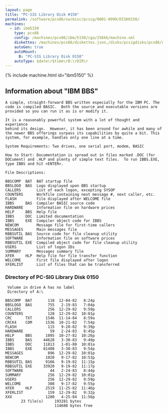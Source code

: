 ```yaml
---
layout: page
title: "PC-SIG Library Disk #150"
permalink: /software/pcx86/sw/misc/pcsig/0001-0999/DISK0150/
machines:
  - id: ibm5150
    type: pcx86
    config: /machines/pcx86/ibm/5150/cga/256kb/machine.xml
    diskettes: /machines/pcx86/diskettes.json,/disks/pcsigdisks/pcx86/diskettes.json
    autoGen: true
    autoMount:
      B: "PC-SIG Library Disk 0150"
    autoType: $date\r$time\rB:\rDIR\r
---
```


{% include machine.html id="ibm5150" %}

## Information about "IBM BBS"

    A simple, straight-forward BBS written especially for the IBM PC. The
    code is compiled BASIC.  Both the source and executable versions are
    provided so you can run it as is or modify it.
    
    It is a reasonably powerful system with a lot of thought and experience
    behind its design.  However, it has been around for awhile and many of
    the newer BBS offerings surpass its capabilities by quite a bit. This
    system, for example, handles only one line at a time.
    
    System Requirements: Two drives, one serial port, modem, BASIC
    
    How to Start: Documentation is spread out in files marked .DOC (for
    DOCument) and .HLP and plenty of simple text files.  To run IBBS.EXE,
    type IBBS and hit <ENTER>.
    
    File Descriptions:
    
    BBSCOMP  BAT  BAT startup file
    BBSLOGO  BAS  Logo displayed upon BBS startup
    CALLERS       List of each logon, excepting SYSOP
    COUNTERS      Workfile containing next message #, next caller, etc.
    FLASH         File displayed after WELCOME file
    IBBS     BAS  Compiler BASIC source code
    HARDWARE      Information file on hardware prices
    HELP     BBS  Help file
    IBBS     DOC  Limited documentation
    IBBS     EXE  Compiler object code for IBBS
    NEWCOM        Message file for first-time callers
    MESSAGES      Main messages file
    RBBSUTIL BAS  Source code for file cleanup utility
    SOFTWARE      Information file on software prices
    RBBSUTIL EXE  Compiled object code for file cleanup utility
    USERS         List of logon IDs
    SUMMARY       Messages summary file
    XFER     HLP  Help file for file transfer function
    WELCOME       First file displayed after logon
    XFERLIST      List of files that can be transferred

### Directory of PC-SIG Library Disk 0150

     Volume in drive A has no label
     Directory of A:\

    BBSCOMP  BAT       118  12-04-82   8:24p
    BBSLOGO  BAS       755   2-19-83   7:04p
    CALLERS            256  12-29-82   9:59p
    COUNTERS           128  12-29-82  10:01p
    CRC      TXT      1546  11-14-84   8:59a
    CRCK4    COM      1536  10-21-82   7:54p
    FLASH              115   9-28-82   9:39p
    HARDWARE            59   2-24-83   8:45p
    HELP     BBS      1095  10-27-82  10:26p
    IBBS     BAS     44628   3-30-83   9:49p
    IBBS     DOC     11813   1-01-80  10:01a
    IBBS     EXE     81408   3-30-83   9:54p
    MESSAGES           896  12-29-82  10:01p
    NEWCOM            1020   9-17-82  10:53p
    RBBSUTIL BAS      9166   9-19-82  11:15p
    RBBSUTIL EXE     33920   9-19-82  11:17p
    SOFTWARE            44   2-24-83   8:44p
    SUMMARY            256  12-29-82  10:01p
    USERS              256  12-29-82   9:59p
    WELCOME            308   9-17-82   9:55p
    XFER     HLP      2519  11-25-82  11:46p
    XFERLIST           159  12-29-82   9:32p
    XXX               1280   4-25-84  11:56p
           23 file(s)     193281 bytes
                          114688 bytes free
